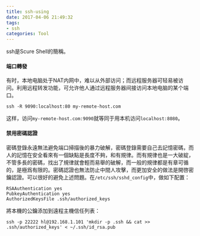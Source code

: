 ```yaml
---
title: ssh-using
date: 2017-04-06 21:49:32
tags:
- ssh
categories: Tool
---
```


ssh是Scure Shell的簡稱。

<!-- more -->

#### 端口轉發

有时，本地电脑处于NAT内网中，难以从外部访问；而远程服务器可轻易被访问。利用远程转发功能，可允许他人通过远程服务器间接访问本地电脑的某个端口。

```shell
ssh -R 9090:localhost:80 my-remote-host.com
```

这样，访问`my-remote-host.com:9090`就等同于用本机访问`localhost:8080`。

#### 禁用密碼認證

密碼登錄永遠無法避免端口掃描後的暴力破解，密碼登錄需要自己去記憶密碼，而人的記憶在安全看來有一個缺點是長度不夠，和有規律。而有規律也是一大破綻，不管多長的密碼，找出了規律就會輕而易舉的破解，而一般的規律都是有章可循的，是極爲有限的。密碼認證也無法防止中間人攻擊，而更加安全的做法是開啓密鑰認證。可以很好的避免上述問題。在`/etc/ssh/sshd_config`中，做如下配置：

```shell
RSAAuthentication yes
PubkeyAuthentication yes
AuthorizedKeysFile .ssh/authorized_keys
```

將本機的公鑰添加到遠程主機信任列表：

```shell
ssh -p 22222 hl@192.168.1.101 'mkdir -p .ssh && cat >> .ssh/authorized_keys' < ~/.ssh/id_rsa.pub
```









